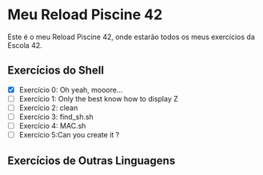 # Meu Reload Piscine 42

Este é o meu Reload Piscine 42, onde estarão todos os meus exercícios da Escola 42.

## Exercícios do Shell

- [x] Exercício 0: Oh yeah, mooore...
- [ ] Exercício 1: Only the best know how to display Z
- [ ] Exercício 2: clean
- [ ] Exercício 3: find_sh.sh
- [ ] Exercício 4: MAC.sh
- [ ] Exercício 5:Can you create it ?

## Exercícios de Outras Linguagens

